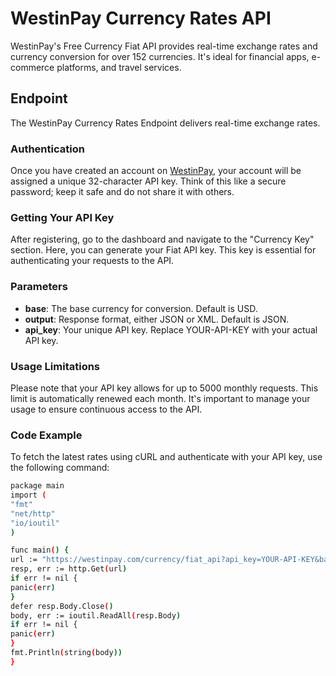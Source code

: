 # WestinPay Currency Rates API

WestinPay's Free Currency Fiat API provides real-time exchange rates and currency conversion for over 152 currencies. It's ideal for financial apps, e-commerce platforms, and travel services.

## Endpoint

The WestinPay Currency Rates Endpoint delivers real-time exchange rates.

### Authentication

Once you have created an account on [WestinPay](https://westinpay.com/merchant/register), your account will be assigned a unique 32-character API key. Think of this like a secure password; keep it safe and do not share it with others.

### Getting Your API Key

After registering, go to the dashboard and navigate to the "Currency Key" section. Here, you can generate your Fiat API key. This key is essential for authenticating your requests to the API.

### Parameters

- **base**: The base currency for conversion. Default is USD.
- **output**: Response format, either JSON or XML. Default is JSON.
- **api_key**: Your unique API key. Replace YOUR-API-KEY with your actual API key.

### Usage Limitations

Please note that your API key allows for up to 5000 monthly requests. This limit is automatically renewed each month. It's important to manage your usage to ensure continuous access to the API.

### Code Example

To fetch the latest rates using cURL and authenticate with your API key, use the following command:

```sh
package main
import (
"fmt"
"net/http"
"io/ioutil"
)

func main() {
url := "https://westinpay.com/currency/fiat_api?api_key=YOUR-API-KEY&base=USD&output=JSON"
resp, err := http.Get(url)
if err != nil {
panic(err)
}
defer resp.Body.Close()
body, err := ioutil.ReadAll(resp.Body)
if err != nil {
panic(err)
}
fmt.Println(string(body))
}
